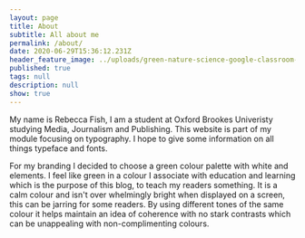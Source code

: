 ```yaml
---
layout: page
title: About
subtitle: All about me
permalink: /about/
date: 2020-06-29T15:36:12.231Z
header_feature_image: ../uploads/green-nature-science-google-classroom-header-3.png
published: true
tags: null
description: null
show: true
---
```

My name is Rebecca Fish, I am a student at Oxford Brookes Univeristy studying Media, Journalism and Publishing. This website is part of my module focusing on typography. I hope to give some information on all things typeface and fonts. 

For my branding I decided to choose a green colour palette with white and elements. I feel like green in a colour I associate with education and learning which is the purpose of this blog, to teach my readers something. It is a calm colour and isn't over whelmingly bright when displayed on a screen, this can be jarring for some readers. By using different tones of the same colour it helps maintain an idea of coherence with no stark contrasts which can be unappealing with non-complimenting colours.